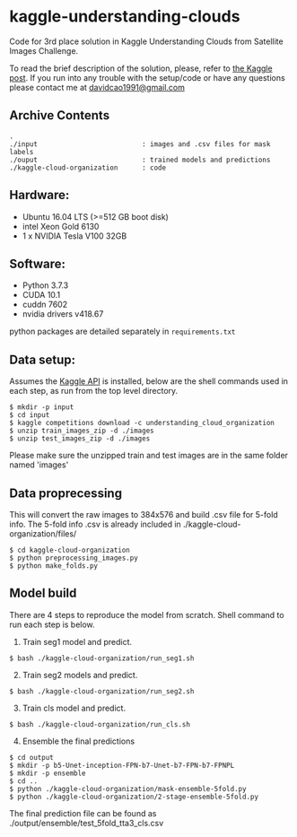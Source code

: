 # kaggle-understanding-clouds
Code for 3rd place solution in Kaggle Understanding Clouds from Satellite Images Challenge.

To read the brief description of the solution, please, refer to [the Kaggle post](https://www.kaggle.com/c/understanding_cloud_organization/discussion/117949). If you run into any trouble with the setup/code or have any questions please contact me at davidcao1991@gmail.com

## Archive Contents
```
.
./input                          : images and .csv files for mask labels
./ouput                          : trained models and predictions
./kaggle-cloud-organization      : code
```
## Hardware:
* Ubuntu 16.04 LTS (>=512 GB boot disk)
* intel Xeon Gold 6130
* 1 x NVIDIA Tesla V100 32GB

## Software:
* Python 3.7.3
* CUDA 10.1
* cuddn 7602
* nvidia drivers v418.67

python packages are detailed separately in `requirements.txt`

## Data setup:
Assumes the [Kaggle API](https://github.com/Kaggle/kaggle-api) is installed, below are the shell commands used in each step, as run from the top level directory.
```
$ mkdir -p input
$ cd input
$ kaggle competitions download -c understanding_cloud_organization
$ unzip train_images_zip -d ./images
$ unzip test_images_zip -d ./images
```
Please make sure the unzipped train and test images are in the same folder named 'images'

## Data proprecessing
This will convert the raw images to 384x576 and build .csv file for 5-fold info. The 5-fold info .csv is already included in ./kaggle-cloud-organization/files/
```
$ cd kaggle-cloud-organization
$ python preprocessing_images.py
$ python make_folds.py
```

## Model build
There are 4 steps to reproduce the model from scratch. Shell command to run each step is below.
1. Train seg1 model and predict.
```
$ bash ./kaggle-cloud-organization/run_seg1.sh
```
2. Train seg2 models and predict.
```
$ bash ./kaggle-cloud-organization/run_seg2.sh
```
3. Train cls model and predict.
```
$ bash ./kaggle-cloud-organization/run_cls.sh
```
4. Ensemble the final predictions
```
$ cd output
$ mkdir -p b5-Unet-inception-FPN-b7-Unet-b7-FPN-b7-FPNPL
$ mkdir -p ensemble
$ cd ..
$ python ./kaggle-cloud-organization/mask-ensemble-5fold.py
$ python ./kaggle-cloud-organization/2-stage-ensemble-5fold.py
```
The final prediction file can be found as ./output/ensemble/test_5fold_tta3_cls.csv
